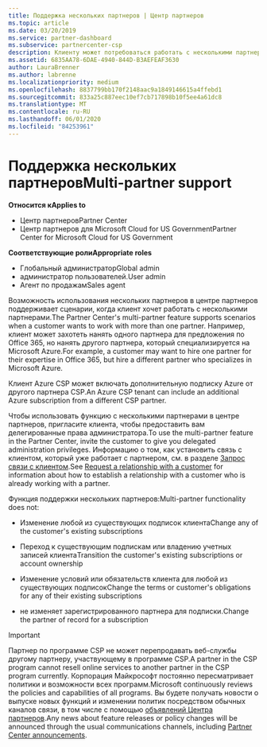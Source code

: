 ```yaml
---
title: Поддержка нескольких партнеров | Центр партнеров
ms.topic: article
ms.date: 03/20/2019
ms.service: partner-dashboard
ms.subservice: partnercenter-csp
description: Клиенту может потребоваться работать с несколькими партнерами в рамках программы поставщиков облачных решений, специализирующимися на разных услугах.
ms.assetid: 6835AA78-6DAE-4940-844D-B3AEFEAF3630
author: LauraBrenner
ms.author: labrenne
ms.localizationpriority: medium
ms.openlocfilehash: 8837799bb170f2148aac9a1849146615a4ffebd1
ms.sourcegitcommit: 833a25c887eec10ef7cb717898b10f5ee4a61dc8
ms.translationtype: MT
ms.contentlocale: ru-RU
ms.lasthandoff: 06/01/2020
ms.locfileid: "84253961"
---
```

# <a name="multi-partner-support"></a><span data-ttu-id="3ca0d-103">Поддержка нескольких партнеров</span><span class="sxs-lookup"><span data-stu-id="3ca0d-103">Multi-partner support</span></span>

<span data-ttu-id="3ca0d-104">**Относится к**</span><span class="sxs-lookup"><span data-stu-id="3ca0d-104">**Applies to**</span></span>

-  <span data-ttu-id="3ca0d-105">Центр партнеров</span><span class="sxs-lookup"><span data-stu-id="3ca0d-105">Partner Center</span></span>
-  <span data-ttu-id="3ca0d-106">Центр партнеров для Microsoft Cloud for US Government</span><span class="sxs-lookup"><span data-stu-id="3ca0d-106">Partner Center for Microsoft Cloud for US Government</span></span>

<span data-ttu-id="3ca0d-107">**Соответствующие роли**</span><span class="sxs-lookup"><span data-stu-id="3ca0d-107">**Appropriate roles**</span></span>
-   <span data-ttu-id="3ca0d-108">Глобальный администратор</span><span class="sxs-lookup"><span data-stu-id="3ca0d-108">Global admin</span></span>
-   <span data-ttu-id="3ca0d-109">администратор пользователей.</span><span class="sxs-lookup"><span data-stu-id="3ca0d-109">User admin</span></span>
-   <span data-ttu-id="3ca0d-110">Агент по продажам</span><span class="sxs-lookup"><span data-stu-id="3ca0d-110">Sales agent</span></span>

<span data-ttu-id="3ca0d-111">Возможность использования нескольких партнеров в центре партнеров поддерживает сценарии, когда клиент хочет работать с несколькими партнерами.</span><span class="sxs-lookup"><span data-stu-id="3ca0d-111">The Partner Center's multi-partner feature supports scenarios when a customer wants to work with more than one partner.</span></span> <span data-ttu-id="3ca0d-112">Например, клиент может захотеть нанять одного партнера для предложения по Office 365, но нанять другого партнера, который специализируется на Microsoft Azure.</span><span class="sxs-lookup"><span data-stu-id="3ca0d-112">For example, a customer may want to hire one partner for their expertise in Office 365, but hire a different partner who specializes in Microsoft Azure.</span></span> 

<span data-ttu-id="3ca0d-113">Клиент Azure CSP может включать дополнительную подписку Azure от другого партнера CSP.</span><span class="sxs-lookup"><span data-stu-id="3ca0d-113">An Azure CSP tenant can include an additional Azure subscription from a different CSP partner.</span></span>

<span data-ttu-id="3ca0d-114">Чтобы использовать функцию с несколькими партнерами в центре партнеров, пригласите клиента, чтобы предоставить вам делегированные права администратора.</span><span class="sxs-lookup"><span data-stu-id="3ca0d-114">To use the multi-partner feature in the Partner Center, invite the customer to give you delegated administration privileges.</span></span> <span data-ttu-id="3ca0d-115">Информацию о том, как установить связь с клиентом, который уже работает с партнером, см. в разделе [Запрос связи с клиентом](request-a-relationship-with-a-customer.md).</span><span class="sxs-lookup"><span data-stu-id="3ca0d-115">See [Request a relationship with a customer](request-a-relationship-with-a-customer.md) for information about how to establish a relationship with a customer who is already working with a partner.</span></span>

<span data-ttu-id="3ca0d-116">Функция поддержки нескольких партнеров:</span><span class="sxs-lookup"><span data-stu-id="3ca0d-116">Multi-partner functionality does not:</span></span>

- <span data-ttu-id="3ca0d-117">Изменение любой из существующих подписок клиента</span><span class="sxs-lookup"><span data-stu-id="3ca0d-117">Change any of the customer's existing subscriptions</span></span>

- <span data-ttu-id="3ca0d-118">Переход к существующим подпискам или владению учетных записей клиента</span><span class="sxs-lookup"><span data-stu-id="3ca0d-118">Transition the customer's existing subscriptions or account ownership</span></span>

- <span data-ttu-id="3ca0d-119">Изменение условий или обязательств клиента для любой из существующих подписок</span><span class="sxs-lookup"><span data-stu-id="3ca0d-119">Change the terms or customer's obligations for any of their existing subscriptions</span></span>

- <span data-ttu-id="3ca0d-120">не изменяет зарегистрированного партнера для подписки.</span><span class="sxs-lookup"><span data-stu-id="3ca0d-120">Change the partner of record for a subscription</span></span>

> [!IMPORTANT]  
> <span data-ttu-id="3ca0d-121">Партнер по программе CSP не может перепродавать веб-службы другому партнеру, участвующему в программе CSP.</span><span class="sxs-lookup"><span data-stu-id="3ca0d-121">A partner in the CSP program cannot resell online services to another partner in the CSP program currently.</span></span> <span data-ttu-id="3ca0d-122">Корпорация Майкрософт постоянно пересматривает политики и возможности всех программ.</span><span class="sxs-lookup"><span data-stu-id="3ca0d-122">Microsoft continuously reviews the policies and capabilities of all programs.</span></span> <span data-ttu-id="3ca0d-123">Вы будете получать новости о выпуске новых функций и изменении политик посредством обычных каналов связи, в том числе с помощью [объявлений Центра партнеров](announcements/index.md).</span><span class="sxs-lookup"><span data-stu-id="3ca0d-123">Any news about feature releases or policy changes will be announced through the usual communications channels, including [Partner Center announcements](announcements/index.md).</span></span>






